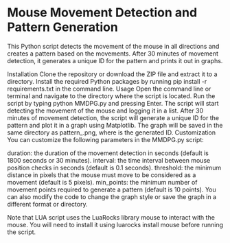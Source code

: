 # Mouse Movement Detection and Pattern Generation
This Python script detects the movement of the mouse in all directions and creates a pattern based on the movements. After 30 minutes of movement detection, it generates a unique ID for the pattern and prints it out in graphs.

Installation
Clone the repository or download the ZIP file and extract it to a directory.
Install the required Python packages by running pip install -r requirements.txt in the command line.
Usage
Open the command line or terminal and navigate to the directory where the script is located.
Run the script by typing python MMDPG.py and pressing Enter.
The script will start detecting the movement of the mouse and logging it in a list.
After 30 minutes of movement detection, the script will generate a unique ID for the pattern and plot it in a graph using Matplotlib.
The graph will be saved in the same directory as pattern_<ID>.png, where <ID> is the generated ID.
Customization
You can customize the following parameters in the MMDPG.py script:

duration: the duration of the movement detection in seconds (default is 1800 seconds or 30 minutes).
interval: the time interval between mouse position checks in seconds (default is 0.1 seconds).
threshold: the minimum distance in pixels that the mouse must move to be considered as a movement (default is 5 pixels).
min_points: the minimum number of movement points required to generate a pattern (default is 10 points).
You can also modify the code to change the graph style or save the graph in a different format or directory.

Note that LUA script uses the LuaRocks library mouse to interact with the mouse. You will need to install it using luarocks install mouse before running the script.
